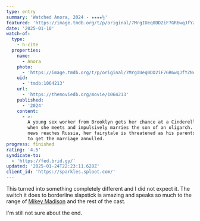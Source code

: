 ```yaml
---
type: entry
summary: 'Watched Anora, 2024 - ★★★★½'
featured: 'https://image.tmdb.org/t/p/original/7MrgIUeq0DD2iF7GR6wqJfYZNeC.jpg'
date: '2025-01-10'
watch-of:
  type:
    - h-cite
  properties:
    name:
      - Anora
    photo:
      - 'https://image.tmdb.org/t/p/original/7MrgIUeq0DD2iF7GR6wqJfYZNeC.jpg'
    uid:
      - 'tmdb:1064213'
    url:
      - 'https://themoviedb.org/movie/1064213'
    published:
      - '2024'
    content:
      - >-
        A young sex worker from Brooklyn gets her chance at a Cinderella story
        when she meets and impulsively marries the son of an oligarch. Once the
        news reaches Russia, her fairytale is threatened as his parents set out
        to get the marriage annulled.
progress: finished
rating: '4.5'
syndicate-to:
  - 'https://fed.brid.gy/'
updated: '2025-01-24T22:23:11.628Z'
client_id: 'https://sparkles.sploot.com/'
---
```

This turned into something completely different and I did not expect it. The switch it does to borderline slapstick is amazing and speaks so much to the range of [Mikey Madison](https://www.themoviedb.org/person/1640439-mikey-madison) and the rest of the cast.

I'm still not sure about the end.

